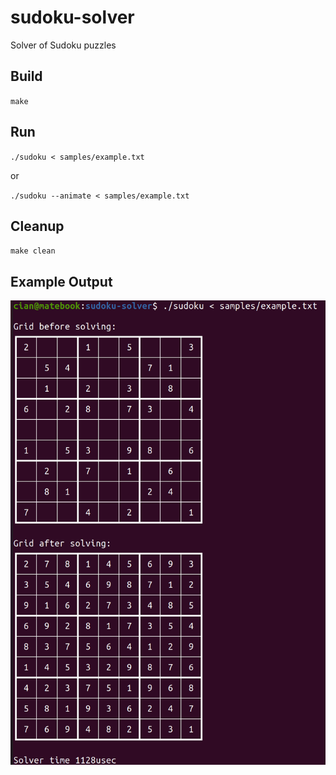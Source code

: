 # sudoku-solver
Solver of Sudoku puzzles

## Build

`make`

## Run

`./sudoku < samples/example.txt`

or

`./sudoku --animate < samples/example.txt`

## Cleanup

`make clean`

## Example Output

<img src="https://github.com/cianlr/sudoku-solver/raw/main/screenshot.png">

